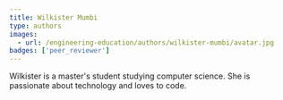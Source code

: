 ```yaml
---
title: Wilkister Mumbi
type: authors
images:
  - url: /engineering-education/authors/wilkister-mumbi/avatar.jpg 
badges: ['peer_reviewer']
---
```

Wilkister is a master's student studying computer science. She is passionate about technology and loves to code.

